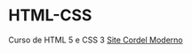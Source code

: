 # HTML-CSS
 Curso de HTML 5 e CSS 3
 <a href="https://caiosenaf15.github.io/HTML-CSS/desafios/M%C3%B3dulo%202/d012/d012.html">Site Cordel Moderno</a>